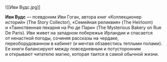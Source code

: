 ![[Иви Вудс.jpg]]

**Иви Вудс** — псевдоним Иви Гоган, автора книг «Коллекционер историй» (The Story Collector), «Семейная реликвия» (The Heirloom) и «Таинственная пекарня на Рю де Пари» (The Mysterious Bakery on Rue De Paris). Иви живет на западном побережье Ирландии и спасается от ненастной погоды, сочиняя рассказы на чердаке, переоборудованном в кабинет (и мечтая обзавестись теплыми полами). Ее книги балансируют между повседневным и потусторонним и открывают читателю магию, которая таится в самой обычной жизни.